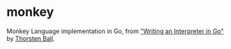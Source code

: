 # monkey
Monkey Language implementation in Go, from ["Writing an Interpreter in Go"](https://interpreterbook.com/) by [Thorsten Ball](https://twitter.com/thorstenball).

